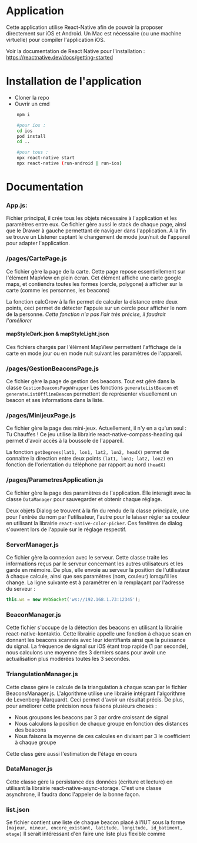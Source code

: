 # Application

Cette application utilise React-Native afin de pouvoir la proposer directement sur iOS et Android.
Un Mac est nécessaire (ou une machine virtuelle) pour compiler l'application iOS.

Voir la documentation de React Native pour l'installation : https://reactnative.dev/docs/getting-started

# Installation de l'application

- Cloner la repo
- Ouvrir un cmd

```bash
	npm i

	#pour ios :
	cd ios
	pod install
	cd ..

	#pour tous :
	npx react-native start
	npx react-native (run-android | run-ios)
```


# Documentation
### App.js:

Fichier principal, il crée tous les objets nécessaire à l'application et les paramètres entre eux.
Ce fichier gère aussi le stack de chaque page, ainsi que le Drawer à gauche permettant de naviguer dans l'application.
A la fin se trouve un Listener captant le changement de mode jour/nuit de l'appareil pour adapter l'application.

### /pages/CartePage.js
Ce fichier gère la page de la carte. Cette page repose essentiellement sur l'élément MapView en plein écran. Cet élément affiche une carte google maps, et contiendra toutes les formes (cercle, polygone) à afficher sur la carte (comme les personnes, les beacons)

La fonction calcGrow à la fin permet de calculer la distance entre deux points, ceci permet de détecter l'appuie sur un cercle pour afficher le nom de la personne.
*Cette fonction n'a pas l'air très précise, il faudrait l'améliorer*

#### mapStyleDark.json & mapStyleLight.json
Ces fichiers chargés par l'élément MapView permettent l'affichage de la carte en mode jour ou en mode nuit suivant les paramètres de l'appareil.

### /pages/GestionBeaconsPage.js
Ce fichier gère la page de gestion des beacons.
Tout est géré dans la classe `GestionBeaconsPageWrapper`
Les fonctions `generateListBeacon` et `generateListOfflineBeacon` permettent de représenter visuellement un beacon et ses informations dans la liste.

### /pages/MinijeuxPage.js
Ce fichier gère la page des mini-jeux.
Actuellement, il n'y en a qu'un seul : Tu Chauffes !
Ce jeu utilise la librairie react-native-compass-heading qui permet d'avoir accès à la boussole de l'appareil.

La fonction `getDegrees(lat1, lon1, lat2, lon2, headX)` permet de connaitre la direction entre deux points `(lat1, lon1; lat2, lon2)` en fonction de l'orientation du téléphone par rapport au nord `(headX)`

### /pages/ParametresApplication.js
Ce fichier gère la page des paramètres de l'application.
Elle interagit avec la classe `DataManager` pour sauvegarder et obtenir chaque réglage.

Deux objets Dialog se trouvent à la fin du rendu de la classe principale, une pour l'entrée du nom par l'utilisateur, l'autre pour le laisser régler sa couleur en utilisant la librairie `react-native-color-picker`.
Ces fenêtres de dialog s'ouvrent lors de l'appuie sur le réglage respectif.

### ServerManager.js
Ce fichier gère la connexion avec le serveur.
Cette classe traite les informations reçus par le serveur concernant les autres utilisateurs et les garde en mémoire. De plus, elle envoie au serveur la position de l'utilisateur à chaque calcule, ainsi que ses paramètres (nom, couleur) lorsqu'il les change.
La ligne suivante est à paramétrer en la remplaçant par l'adresse du serveur :
```javascript
this.ws = new WebSocket('ws://192.168.1.73:12345');
```

### BeaconManager.js
Cette fichier s'occupe de la détection des beacons en utilisant la librairie react-native-kontaktio.
Cette librairie appelle une fonction à chaque scan en donnant les beacons scannés avec leur identifiants ainsi que la puissance du signal.
La fréquence de signal sur iOS étant trop rapide (1 par seconde), nous calculons une moyenne des 3 derniers scans pour avoir une actualisation plus modérées toutes les 3 secondes.

### TriangulationManager.js
Cette classe gère le calcule de la triangulation à chaque scan par le fichier BeaconsManager.js.
L'algorithme utilise une librairie intégrant l'algorithme de Levenberg-Marquardt. Ceci permet d'avoir un résultat précis.
De plus, pour améliorer cette précision nous faisons plusieurs choses :
 - Nous groupons les beacons par 3 par ordre croissant de signal
 - Nous calculons la position de chaque groupe en fonction des distances des beacons
 - Nous faisons la moyenne de ces calcules en divisant par 3 le coefficient à chaque groupe

Cette class gère aussi l'estimation de l'étage en cours

### DataManager.js
Cette classe gère la persistance des données (écriture et lecture) en utilisant la librairie react-native-async-storage. C'est une classe asynchrone, il faudra donc l'appeler de la bonne façon.

### list.json
Se fichier contient une liste de chaque beacon placé à l'IUT sous la forme `[majeur, mineur, encore_existant, latitude, longitude, id_batiment, etage]`
Il serait intéressant d'en faire une liste plus flexible comme
